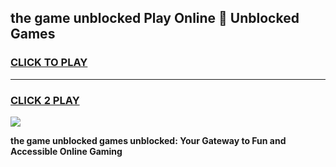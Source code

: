 
## the game unblocked Play Online 👋 Unblocked Games
<h3>
<a href="https://premium.freeplayer.one?title=the_game_unblocked&ref=19F">CLICK TO PLAY</a></h3>
<hr>

<h3>
<a href="https://premium.freeplayer.one?title=the_game_unblocked&ref=19F">CLICK 2 PLAY</a>
  
</h3>

<a href="https://premium.freeplayer.one?title=the_game_unblocked&ref=19F"><img src="https://clearcache.store/games.png"></a>


**the game unblocked games unblocked: Your Gateway to Fun and Accessible Online Gaming**
